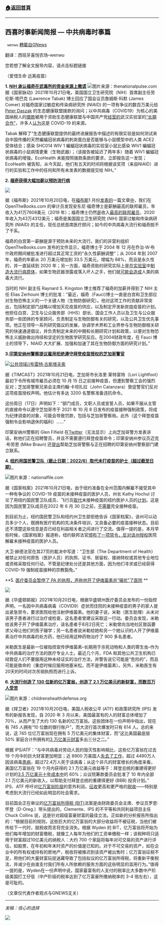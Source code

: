 ###  [:house:返回首頁](https://github.com/ourhimalayas/txt)
---


## 西喜时事新闻简报 — 中共病毒时事篇
` wenwu` [轉載自GNews](https://gnews.org/zh-hans/1609250/)

翻译：西班牙喜悦农场–wenwu

您若想了解全文报导内容，请点击标题链接

（爱惜生命 远离疫苗）

**1. [NIH 承认福奇在武毒所的资金来源上撒谎](https://thenationalpulse.com/news/nih-admits-funded-wuhan-gof-reserarch/)**
![](https://assets.gnews.org/wp-content/uploads/2021/10/fauci-1536x864-1.jpg)图片来源：thenationalpulse.com
据《国家脉动》2021年10月21日电，美国国立卫生研究院（NIH）首席副主任劳伦斯·塔巴克 (Lawrence Tabak) 博士回应了国会议员詹姆斯·科默 (James Comer) 对福奇国家过敏症和传染病研究所 (NIAID) 的一项有争议的数百万美元给 [Peter Daszak](https://thenationalpulse.com/exclusive/who-investigators-ccp-covid-ties/) 的生态健康联盟拨款的询问；以中共病毒（COVID19）为核心的美国纳税人的[赠款](https://www.google.com/search?q=understanding+the+risk+of+bat+coronavirus+emergence&amp;oq=underst&amp;aqs=chrome.1.69i57j35i39j0i67j0i433i512l2j0i131i433i512j0i433i512j69i61.2618j0j7&amp;sourceid=chrome&amp;ie=UTF-8)被用于资助生态健康联盟与中国共产党[经营的](https://thenationalpulse.com/exclusive/wuhan-lab-scrubs-ccp-awards-ties/)武汉实验室的[“长期合作”](https://thenationalpulse.com/breaking/wuhan-bat-lady-thanks-nih-and-daszak/)，许多人[认为](https://thenationalpulse.com/breaking/dni-ratcliffe-links-covid-to-wiv/)这是 COVID-19 的来源。

Tabak 解释了“生态健康联盟提供的最终进展报告中描述的有限实验是如何测试来自中国传播的天然蝙蝠冠状病毒的刺突蛋白是否能够与小鼠模型中的人类 ACE2 受体结合；感染 SHC014 WIV 1 蝙蝠冠状病毒的实验室小鼠比感染 WIV1 蝙蝠冠状病毒的小鼠病情更重（生物武器）；（该报告被延迟了两年多）随着 WIV1 蝙蝠冠状病毒的增强，EcoHealth 未能按照拨款条款的要求，立即报告这一发现；EcoHealth 被告知，从今天起，他们有五天的时间将根据该奖项（来自NIAID）进行的实验和工作中的任何和所有未发表的数据提交给 NIH。”

**2. [福奇获得大幅加薪以预防流行病](https://www.forbes.com/sites/adamandrzejewski/2021/10/20/dr-anthony-faucis-little-known-biodefense-work--its-how-he-became-the-highest-paid-federal-employee/?sh=29f2f8a46081)**

![](https://assets.gnews.org/wp-content/uploads/2021/10/unknown-14-2.png)

据《福布斯》2021年10月20日电，在[福布斯](https://www.forbes.com/sites/adamandrzejewski/2021/01/25/dr-anthony-fauci-the-highest-paid-employee-in-the-entire-us-federal-government/?sh=242e1309386f)1 月份[发表的](https://www.forbes.com/sites/adamandrzejewski/2021/01/25/dr-anthony-fauci-the-highest-paid-employee-in-the-entire-us-federal-government/?sh=242e1309386f)一篇文章[中](https://www.forbes.com/sites/adamandrzejewski/2021/01/25/dr-anthony-fauci-the-highest-paid-employee-in-the-entire-us-federal-government/?sh=242e1309386f)，我们在 OpenTheBooks.com 的审计员发现安东尼·福奇博士是薪酬最高的联邦雇员，年收入为41万7608美元（2019 年）；福奇博士仍然[是](https://www.openthebooks.com/executive-agencies-of-the-united-states/?F_Name_S=fauci&amp;Year_S=0)收入[最高的联邦雇员](https://www.openthebooks.com/executive-agencies-of-the-united-states/?F_Name_S=fauci&amp;Year_S=0)，2020 年收入为43万4312美元；福奇是美国国立卫生研究院 (NIH) 国家过敏和传染病研究所 (NIAID) 的主任，现任总统首席医疗顾问；如今的中共病毒大流行和福奇脱不了干系。

福奇的白宫第一薪酬是源于预防未来的大流行。我们的非营利组织 OpenTheBooks.com 发布的文件显示，福奇博士于 2004 年 12 月在乔治·W·布什政府期间被批准进行超过其正常工资的“永久性薪酬调整”；从 2004 年到 2007 年，福奇的年薪从 20 万美元增加到 33.5 万美元，增幅为 68%，而且是永久性的，并一直延续到 2020 年；另一方面，福奇资助的研究实际上是[在实验室](https://www.science.org/content/article/exclusive-controversial-experiments-make-bird-flu-more-risky-poised-resume)中[制造大流行病原体](https://www.science.org/content/article/exclusive-controversial-experiments-make-bird-flu-more-risky-poised-resume)，如果生物武器泄露或落入坏人之手，他们就[可能会造成](https://www.technologyreview.com/2021/06/29/1027290/gain-of-function-risky-bat-virus-engineering-links-america-to-wuhan/)人类的病毒大流行。

当时的 NIH 副主任 Raynard S. Kingston 博士推荐了福奇的加薪并得到了 NIH 主任 Elias Zerhouni 博士的批准：“最近，福奇（Fauci)博士一直是白宫和卫生部应对生物恐怖主义的一个关键人物（生物防御研究）。他对这项工作的贡献非常突出，包括制定部门战略以增加天花疫苗的供应，以及制定开发新炭疽疫苗的计划。他担任白宫、卫生与公众服务部（HHS）部长、国会工作人员以及卫生与公众服务部一些团体的专家顾问，负责制定与生物防御有关的研究，以及公共卫生优先事项。他正在领导一系列研究倡议的发展，协调学术界和工业界参与生物防御相关研究的快速通道倡议，并负责制定未来的中期和长期研究计划和政策，以便对生物恐怖主义威胁做出持续和坚定的生物医学研究反应。在2004财政年度，在 Fauci 博士的领导下，NIAID 大大扩展、加强和加速了其在生物防御方面的研究计划。”

**3.[印第安纳州警察提议雇用拒绝遵守拜登疫苗授权的芝加哥警官](https://timcast.com/news/indiana-state-police-offers-to-hire-chicago-officers-who-refuse-to-comply-with-vax-mandate/)**

![](https://assets.gnews.org/wp-content/uploads/2021/10/00-25.jpg)[公共领域//布雷特·古斯塔夫索](https://commons.wikimedia.org/wiki/File:Chicago_police_car_horiz.jpg)

据《TIMCAST》2021年10月21日电，芝加哥市长洛里·莱特富特（Lori Lightfoot）最初下令所有城市雇员必须在 10 月 15 日之前接种疫苗，但遭到警察工会的强烈反对；芝加哥警察兄弟会主席约翰·卡坦扎拉（John Catanzara）敦促警官们反对这项疫苗授权声明。他估计有多达 3200 名警察准备违抗命令。

这份周日（17日）声明如下：“部门成员，文职人员或宣誓人员，如果不服从主管的直接命令以遵守芝加哥市于 2021 年 10 月 8 日发布的疫苗接种强制政策，将成为纪律调查的对象，可能会导致罚款，包括与芝加哥警察局。此外（这个拜登疫苗强制令会影响退休的福利）……”

印第安纳州警察的 Glen Fifield 在[Twitter](https://twitter.com/ISPLowell2/status/1450910861858594817?ref_src=twsrc%5Etfw%7Ctwcamp%5Etweetembed%7Ctwterm%5E1450910861858594817%7Ctwgr%5E%7Ctwcon%5Es1_&amp;ref_url=https://timcast.com/news/indiana-state-police-offers-to-hire-chicago-officers-who-refuse-to-comply-with-vax-mandate/)（无法显示）上向芝加哥警方发表讲话，称他们正在招聘警员，并且不需要遵行拜登疫苗命令；印第安纳州参议员迈克·布劳恩 (Mike Braun) 还[提出](https://twitter.com/SenatorBraun/status/1450588518888136704?s=20)帮助芝加哥警察与正在招聘的印第安纳州警察部门建立联系。

**4. [纽约用国民警卫队（截止日期：2022/6）取代未打疫苗的护士（超过截至日期）](https://nationalfile.com/new-york-governor-planned-to-replace-unvaxxed-nurses-with-national-guard-but-their-vax-deadline-is-june-2022/)**

![](https://assets.gnews.org/wp-content/uploads/2021/10/unknown-15-3.png)图片来源：nationalfile.com

据《国家档案》2021年10月21日电，由于纽约准备在全州范围内解雇不接受其中一种有争议的 COVID-19 疫苗的未接种疫苗的医护人员，州长 Kathy Hochul 讨论了用纽约国民警卫队成员、飞行员[取代](https://nationalfile.com/new-york-deploys-national-guard-to-staff-hospitals-after-nurses-doctors-canned-over-vaccine-mandate-effective-tonight/)未接种疫苗的纽约医护人员的[计划](https://nationalfile.com/new-york-deploys-national-guard-to-staff-hospitals-after-nurses-doctors-canned-over-vaccine-mandate-effective-tonight/)。这是因为国民警卫队成员在2022 年 6 月 30 日之前，[不需要](https://www.health.mil/News/Articles/2021/09/20/Deadlines-set-for-all-service-members-vaccinations-against-COVID)完全接种疫苗。

到目前为止，纽约国民警卫队和纽约州卫生部拒绝告诉《国家档案》，该州可以动员多少个人，既拥有医疗机构的先决条件培训，又具备必要的疫苗接种状态。目前还不清楚这些信息是否已经在利益相关者之间进行了交流。值得一提的是，本月早些时候，《国家档案》报道称，纽约联邦法官[颁布了一项禁令，反对该州授权](https://nationalfile.com/breaking-judge-temporarily-stops-new-yorks-vaccine-mandate-for-healthcare-workers-citing-us-constitution/)医院解雇未接种疫苗的医护人员。

大卫·赫德法官在其27页的裁决中写道：“卫生部（The Department of Health）被禁止对任何原告（医护人员）的执照、证书、居留权、接纳特权或其他专业地位或资格采取任何行动，不管是纪律处分还是其他方面，因为他们寻求或已经获得 COVID-19 强制疫苗接种的宗教豁免。”

**5. [医疗委员会暂停了 PA 的执照，声称他开了伊维菌素并“骚扰”了医院](https://www.washingtonpost.com/nation/2021/10/20/washington-suspends-physician-assistant-license-ivermectin/?utm_source=facebook&amp;utm_medium=news_tab&amp;utm_content=algorithm&amp;fb_news_token=L/YLt1IjSih24b4b15Rzgw==.fTv+AX1n9W7Ad7dMDWv6LzAuFOs7Fxmrvj9w4HusATk/o/DVe/6M1opk3iioK2alovJm8SlFZyvXv2xbX9eN04B5wtAlkz+iSHSN7XWDzy/1hGV7XSekFx/QcsYBpWQEkDV1osWGNFKczhqBkZqsmdUhjk5PLpTaFU4fCrGRUJA08hCNxhQLaIfCcpOiylyKFFAxY5EQX4DfhR1xTucPw+7cgN/hiE850v8H5kWUJXZbE44Kp/yTShiUSyZmlK8fRdmxYkenb22GeiPRRO/xc9uLW+WcA5cCHZIDTD5Ck6mL7KPAVVEnKAUIwM3jxucBZv4tp9m8Sv4tScr2iTHQpJvmoO3EdZixrsxTvQRoyv8=) **

![](https://assets.gnews.org/wp-content/uploads/2021/10/unknown-16-3.png)

据《华盛顿邮报》2021年10月20日电，根据华盛顿州医疗委员会发布的一份指控声明，一名因中共病毒病毒（COVID9）症状而住院的未接种疫苗的男子的家人提出紧急禁令，要求医院给他注射伊维菌素。他的妻子说，米勒（医生助理）从未对该男子患者进行过治疗或检查，这名患者曾建议采取这一行动。委员会发现，米勒给该男子开了伊维菌素治疗，该名患者于8月2日死亡；米勒曾向当地社区致函要求父母让他们的孩子辍学；另一名患者说米勒给她和另一个她认识的人开了伊维菌素治疗中共病毒的处方药，他已经用这种药物治疗了 900 多名患者。

米勒医生是最新一位被指控宣传伊维菌素–长期用于杀死动物和人类的寄生虫–作为中共病毒的治疗方法的医疗专业人士。最近几个月，FDA 和其他公共卫生机构已经敦促人们不要服用这种未经证实的治疗方法，并警告说它可能是“危险的”，而且可能是致命的（重症时候应服用地塞米松，而不是伊维菌素）。另外，米勒医生有20天的时间对次吊销执照而进行上诉。

**6. [大流行创造了 130 位新的亿万富翁，创造了 2.1 万亿美元的新财富，而数百万人受苦](https://childrenshealthdefense.org/defender/covid-pandemic-billionaires-trillions-new-wealth/)**

![](https://assets.gnews.org/wp-content/uploads/2021/10/pandemic-created-new-billionaires-feature-800x417-1.jpg)图片来源：childrenshealthdefense.org

据《捍卫者》2021年10月20日电，美国人税收公平 (ATF) 和政策研究所 (IPS) 发布的新报告发现，自 2020 年 3 月以来，美国最富有的人的财富总体增加了 70%，从而产生了大约 130 名新的亿万富翁。这些团体在一份声明中指出，现在有 745 人拥有“10 位数的银行账户”，而大流行首次爆发时只有 614 人。总的来说，这 745 位亿万富翁现在拥有 5 万亿美元的集体财富，而“这比美国最底层 50% 家庭合计所拥有的[3 万亿美元财富](https://www.federalreserve.gov/releases/z1/dataviz/dfa/distribute/chart/)多出三分之二。”

根据 IPS/ATF：“与中共病毒对劳动人民的毁灭性影响相比，这些亿万富翁在过去 19 个月中的巨大财富更加明显；近 8900 万美国人[失去了工作](https://oui.doleta.gov/unemploy/claims.asp)，超过 4490万人因该病毒[患病](https://coronavirus.jhu.edu/)，超过72.4万人死于该病毒；从这个非凡的财富增长的角度来看，美国亿万富翁在 19 个月内获得的 2.1 万亿美元收益等于：拜登总统的重建得更好计划的[3.5 万亿美元十年成本中](https://www.cnn.com/2021/08/09/politics/senate-reconciliation-package/index.html)的 60%；众议院筹款委员会批准了 10 年内全部 2.1 万亿美元的新收入，以帮助支付拜登总统的重建得更好 (BBB) 投资计划。” IPS、ATF 呼吁对[亿万富翁阶层](https://childrenshealthdefense.org/defender/bezos-fortune-lawmakers-tax-billionaires/)的意外利润，[征收](https://childrenshealthdefense.org/defender/pandora-papers-leaked-documents-rich-dodge-taxes/)更高和更严格的[税收](https://childrenshealthdefense.org/defender/pandora-papers-leaked-documents-rich-dodge-taxes/)——特别是考虑到大流行已经如此明显的社会需求。

目前国会正在审议的[亿万富翁所得税 (BIT)](https://www.finance.senate.gov/chairmans-news/wyden-statement-on-white-house-cea-report-on-billionaires-tax-rate)法案是由财政委员会主席、参议员罗恩·怀登（D-Oreg.）带头提出的，Clemente、IPS 的不平等和共同利益项目主任 Chuck Collins 说，这是针对超级富豪财富的最佳立法。正如新的分析报告所指出的：“根据目前的规则，这些巨大的亿万富翁的大部分收益将不被征税，当他们被传给下一代时，就税收而言将完全消失。根据 Wyden 的 BIT，亿万富翁将开始为他们每年增加的财富缴税，就像工人每年为他们的工资单缴税一样；该税种将只适用于财富超过10亿美元的纳税人：大约 700 个家庭将每年对可交易的资产进行评估，如股票，在年初和年末时资产的价值是已知的。对于不可交易的资产，如在企业中的所有权或持有的房地产，税收将被推迟到该资产被出售时；亿万富翁征税不足，用他们的大量财富玩捉迷藏导致了包括拟议的亿万富翁所得税，将重新平衡税法，并减少在由谁支付我们所有人所依赖的服务方面的这些明显的滥用行为。”值得一提的是，Wyden在一份声明中说，国家最富有的人支付的税率比大多数中产阶级美国打工仔低（中产阶级的税率达到了亿万富豪所缴纳税率的 3-4 倍左右），这是可耻的。

（文章仅代表作者观点与GNEWS无关）

* * *

*发稿：信心的选择*

![](https://assets.gnews.org/wp-content/uploads/2021/07/GNEWS_CH.-5.jpeg)
